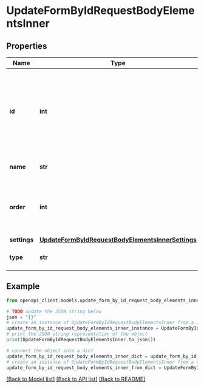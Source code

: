# UpdateFormByIdRequestBodyElementsInner


## Properties

Name | Type | Description | Notes
------------ | ------------- | ------------- | -------------
**id** | **int** | ID of the form element. If you&#39;re adding a new element to the form, do not include this field. | [optional] 
**name** | **str** | Name of the form element. | [optional] 
**order** | **int** | The order the fields will be displayed to the recipient. Starts at 0.  | [optional] 
**settings** | [**UpdateFormByIdRequestBodyElementsInnerSettings**](UpdateFormByIdRequestBodyElementsInnerSettings.md) |  | [optional] 
**type** | **str** | Type of form field to use. | [optional] 

## Example

```python
from openapi_client.models.update_form_by_id_request_body_elements_inner import UpdateFormByIdRequestBodyElementsInner

# TODO update the JSON string below
json = "{}"
# create an instance of UpdateFormByIdRequestBodyElementsInner from a JSON string
update_form_by_id_request_body_elements_inner_instance = UpdateFormByIdRequestBodyElementsInner.from_json(json)
# print the JSON string representation of the object
print(UpdateFormByIdRequestBodyElementsInner.to_json())

# convert the object into a dict
update_form_by_id_request_body_elements_inner_dict = update_form_by_id_request_body_elements_inner_instance.to_dict()
# create an instance of UpdateFormByIdRequestBodyElementsInner from a dict
update_form_by_id_request_body_elements_inner_from_dict = UpdateFormByIdRequestBodyElementsInner.from_dict(update_form_by_id_request_body_elements_inner_dict)
```
[[Back to Model list]](../README.md#documentation-for-models) [[Back to API list]](../README.md#documentation-for-api-endpoints) [[Back to README]](../README.md)


